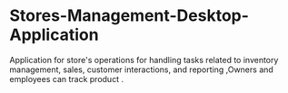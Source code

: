 # Stores-Management-Desktop-Application
Application for store's operations for handling tasks related to inventory management, sales, customer interactions, and reporting ,Owners and employees can track product .
